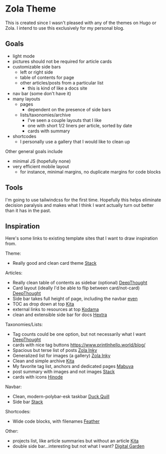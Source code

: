 # Zola Theme

This is created since I wasn't pleased with any of the themes on Hugo or Zola.  I intend to use this exclusively for my personal blog.

## Goals

* light mode
* pictures should not be required for article cards
* customizable side bars
    * left or right side
    * table of contents for page
    * other articles/posts from a particular list
        * this is kind of like a docs site
* nav bar (some don't have it)
* many layouts
    * pages
        * dependent on the presence of side bars
    * lists/taxonomies/archive
        * I've seen a couple layouts that I like
        * one with short 1/2 liners per article, sorted by date
        * cards with summary
* shortcodes
    * I personally use a gallery that I would like to clean up

Other general goals include
* minimal JS (hopefully none)
* very efficient mobile layout
    * for instance, minimal margins, no duplicate margins for code blocks

## Tools

I'm going to use tailwindcss for the first time.  Hopefully this helps eliminate decision paralysis and makes what I think I want actually turn out better than it has in the past.

## Inspiration

Here's some links to existing template sites that I want to draw inspiration from.

Theme:
* Really good and clean card theme [Stack](https://demo.stack.jimmycai.com/)

Articles:
* Really clean table of contents as sidebar (optional) [DeepThought](https://deepthought-theme.netlify.app/docs/extended-shortcodes/)
* Card layout (ideally I'd be able to flip between card/not-card) [DeepThought](https://deepthought-theme.netlify.app/posts/post-11/)
* Side bar takes full height of page, including the navbar [even](https://getzola.github.io/even/markdown-overview/)
* TOC as drop down at top [Kita](https://st1020.github.io/kita/placeholder-1/)
* external links to resources at top [Kodama](https://adfaure.github.io/kodama-theme/publications/thesis/)
* clean and extensible side bar for docs [Hextra](https://imfing.github.io/hextra/docs/)

Taxonomies/Lists:
* Tag counts could be one option, but not necessarily what I want [DeepThought](https://deepthought-theme.netlify.app/tags/)
* cards with nice tag buttons https://www.printlnhello.world/blog/
* Spacious but terse list of posts [Zola Inky](https://www.jimmyff.co.uk/zola-inky/posts/)
* Generalized list for images (a gallery) [Zola Inky](https://www.jimmyff.co.uk/zola-inky/gallery/)
* Clean and simple archive [Kita](https://st1020.github.io/kita/archive/)
* My favorite tag list, anchors and dedicated pages [Mabuya](https://mabuya.vercel.app/tags)
* post summary with images and not images [Stack](https://demo.stack.jimmycai.com/)
* cards with icons [Hinode](https://gethinode.com/docs/components/?menu=components)

Navbar:
* Clean, modern-polybar-esk taskbar [Duck Quill](https://duckquill.daudix.one/blog/the-quill-of-duck/)
* Side bar [Stack](https://demo.stack.jimmycai.com/)

Shortcodes:
* Wide code blocks, with filenames [Feather](https://feather.doomy.org/my-first-post/)

Other:
* projects list, like article summaries but without an article [Kita](https://st1020.github.io/kita/projects/)
* double side bar...interesting but not what I want? [Digital Garden](https://digital-garden-hugo-theme.vercel.app/articles/primary-menu/)
